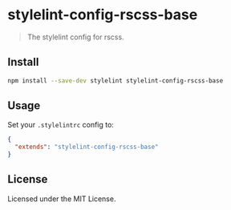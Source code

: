 # stylelint-config-rscss-base

> The stylelint config for rscss.

## Install

```bash
npm install --save-dev stylelint stylelint-config-rscss-base
```

## Usage

Set your `.stylelintrc` config to:

```json
{
  "extends": "stylelint-config-rscss-base"
}
```

## License

Licensed under the MIT License.
